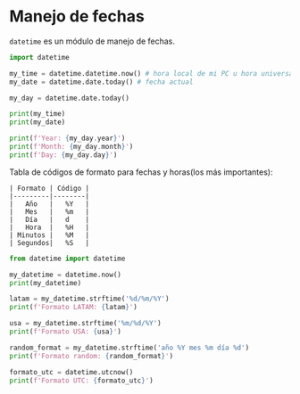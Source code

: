 # Manejo de fechas

`datetime` es un módulo de manejo de fechas.

```python
import datetime

my_time = datetime.datetime.now() # hora local de mi PC u hora universal
my_date = datetime.date.today() # fecha actual

my_day = datetime.date.today()

print(my_time)
print(my_date)

print(f'Year: {my_day.year}')
print(f'Month: {my_day.month}')
print(f'Day: {my_day.day}')
```

Tabla de códigos de formato para fechas y horas(los más importantes):

```table
| Formato | Código |
|---------|--------|
|   Año   |   %Y   |
|   Mes   |   %m   |
|   Día   |   d    | 
|   Hora  |   %H   |
| Minutos |   %M   | 
| Segundos|   %S   |
```

```python
from datetime import datetime

my_datetime = datetime.now()
print(my_datetime)

latam = my_datetime.strftime('%d/%m/%Y')
print(f'Formato LATAM: {latam}')

usa = my_datetime.strftime('%m/%d/%Y')
print(f'Formato USA: {usa}')

random_format = my_datetime.strftime('año %Y mes %m día %d')
print(f'Formato random: {random_format}')

formato_utc = datetime.utcnow()
print(f'Formato UTC: {formato_utc}')
```